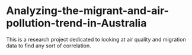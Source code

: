 # Analyzing-the-migrant-and-air-pollution-trend-in-Australia
This is a research project dedicated to looking at air quality and migration data to find any sort of correlation. 
